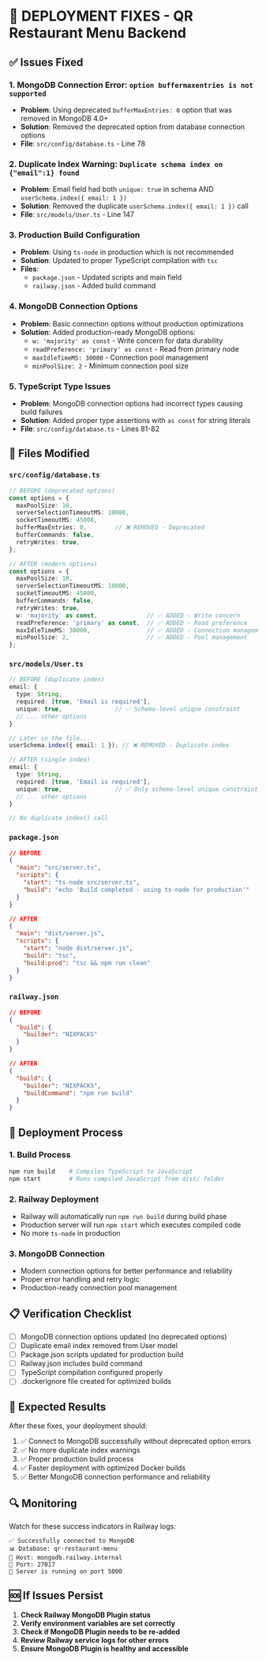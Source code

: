 # 🚨 DEPLOYMENT FIXES - QR Restaurant Menu Backend

## ✅ **Issues Fixed**

### 1. **MongoDB Connection Error: `option buffermaxentries is not supported`**
- **Problem**: Using deprecated `bufferMaxEntries: 0` option that was removed in MongoDB 4.0+
- **Solution**: Removed the deprecated option from database connection options
- **File**: `src/config/database.ts` - Line 78

### 2. **Duplicate Index Warning: `Duplicate schema index on {"email":1} found`**
- **Problem**: Email field had both `unique: true` in schema AND `userSchema.index({ email: 1 })`
- **Solution**: Removed the duplicate `userSchema.index({ email: 1 })` call
- **File**: `src/models/User.ts` - Line 147

### 3. **Production Build Configuration**
- **Problem**: Using `ts-node` in production which is not recommended
- **Solution**: Updated to proper TypeScript compilation with `tsc`
- **Files**: 
  - `package.json` - Updated scripts and main field
  - `railway.json` - Added build command

### 4. **MongoDB Connection Options**
- **Problem**: Basic connection options without production optimizations
- **Solution**: Added production-ready MongoDB options:
  - `w: 'majority' as const` - Write concern for data durability
  - `readPreference: 'primary' as const` - Read from primary node
  - `maxIdleTimeMS: 30000` - Connection pool management
  - `minPoolSize: 2` - Minimum connection pool size

### 5. **TypeScript Type Issues**
- **Problem**: MongoDB connection options had incorrect types causing build failures
- **Solution**: Added proper type assertions with `as const` for string literals
- **File**: `src/config/database.ts` - Lines 81-82

## 🔧 **Files Modified**

### `src/config/database.ts`
```typescript
// BEFORE (deprecated options)
const options = {
  maxPoolSize: 10,
  serverSelectionTimeoutMS: 10000,
  socketTimeoutMS: 45000,
  bufferMaxEntries: 0,        // ❌ REMOVED - Deprecated
  bufferCommands: false,
  retryWrites: true,
};

// AFTER (modern options)
const options = {
  maxPoolSize: 10,
  serverSelectionTimeoutMS: 10000,
  socketTimeoutMS: 45000,
  bufferCommands: false,
  retryWrites: true,
  w: 'majority' as const,              // ✅ ADDED - Write concern
  readPreference: 'primary' as const,  // ✅ ADDED - Read preference
  maxIdleTimeMS: 30000,                // ✅ ADDED - Connection management
  minPoolSize: 2,                      // ✅ ADDED - Pool management
};
```

### `src/models/User.ts`
```typescript
// BEFORE (duplicate index)
email: {
  type: String,
  required: [true, 'Email is required'],
  unique: true,               // ✅ Schema-level unique constraint
  // ... other options
}

// Later in the file...
userSchema.index({ email: 1 }); // ❌ REMOVED - Duplicate index

// AFTER (single index)
email: {
  type: String,
  required: [true, 'Email is required'],
  unique: true,               // ✅ Only schema-level unique constraint
  // ... other options
}

// No duplicate index() call
```

### `package.json`
```json
// BEFORE
{
  "main": "src/server.ts",
  "scripts": {
    "start": "ts-node src/server.ts",
    "build": "echo 'Build completed - using ts-node for production'"
  }
}

// AFTER
{
  "main": "dist/server.js",
  "scripts": {
    "start": "node dist/server.js",
    "build": "tsc",
    "build:prod": "tsc && npm run clean"
  }
}
```

### `railway.json`
```json
// BEFORE
{
  "build": {
    "builder": "NIXPACKS"
  }
}

// AFTER
{
  "build": {
    "builder": "NIXPACKS",
    "buildCommand": "npm run build"
  }
}
```

## 🚀 **Deployment Process**

### 1. **Build Process**
```bash
npm run build    # Compiles TypeScript to JavaScript
npm start        # Runs compiled JavaScript from dist/ folder
```

### 2. **Railway Deployment**
- Railway will automatically run `npm run build` during build phase
- Production server will run `npm start` which executes compiled code
- No more `ts-node` in production

### 3. **MongoDB Connection**
- Modern connection options for better performance and reliability
- Proper error handling and retry logic
- Production-ready connection pool management

## 📋 **Verification Checklist**

- [ ] MongoDB connection options updated (no deprecated options)
- [ ] Duplicate email index removed from User model
- [ ] Package.json scripts updated for production build
- [ ] Railway.json includes build command
- [ ] TypeScript compilation configured properly
- [ ] .dockerignore file created for optimized builds

## 🎯 **Expected Results**

After these fixes, your deployment should:
1. ✅ Connect to MongoDB successfully without deprecated option errors
2. ✅ No more duplicate index warnings
3. ✅ Proper production build process
4. ✅ Faster deployment with optimized Docker builds
5. ✅ Better MongoDB connection performance and reliability

## 🔍 **Monitoring**

Watch for these success indicators in Railway logs:
```
✅ Successfully connected to MongoDB
📊 Database: qr-restaurant-menu
🔗 Host: mongodb.railway.internal
🚪 Port: 27017
🚀 Server is running on port 5000
```

## 🆘 **If Issues Persist**

1. **Check Railway MongoDB Plugin status**
2. **Verify environment variables are set correctly**
3. **Check if MongoDB Plugin needs to be re-added**
4. **Review Railway service logs for other errors**
5. **Ensure MongoDB Plugin is healthy and accessible**
